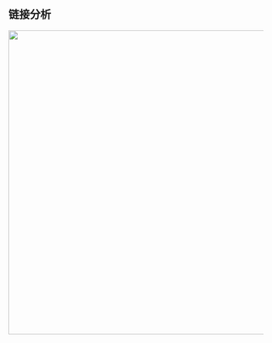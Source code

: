 ## 链接分析

<div align="center">    
    <img src="https://cdn.lichangao.com/wp-content/uploads/2019/11/链接分析.png" height=600px />
</div>
